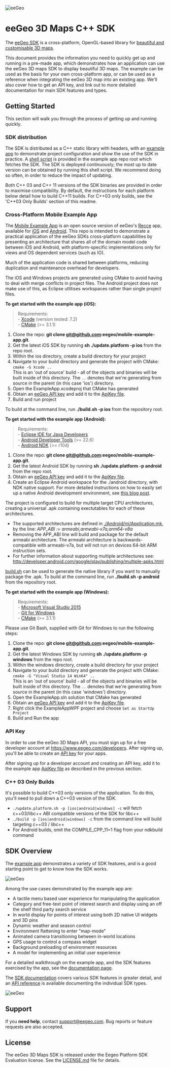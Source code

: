 ![eeGeo](http://cdn2.eegeo.com/wp-content/uploads/2015/06/wide_eegeo_logo_hero.jpg)

# eeGeo 3D Maps C++ SDK

The [eeGeo SDK](http://www.eegeo.com/developers/) is a cross-platform, OpenGL-based library for [beautiful and customisable 3D maps](http://www.eegeo.com). 

This document provides the information you need to quickly get up and running in a pre-made app, which demonstrates how an application can use the eeGeo 3D maps SDK to display beautiful 3D maps. The example can be used as the basis for your own cross-platform app, or can be used as a reference when integrating the eeGeo 3D map into an existing app. We'll also cover how to get an API key, and link out to more detailed documentation for main SDK features and types.


## Getting Started 

This section will walk you through the process of getting up and running quickly.

### SDK distribution

The SDK is distributed as a C++ static library with headers, with an [example app](https://github.com/eegeo/mobile-example-app) to demonstrate project configuration and show the use of the SDK in practice. A [shell script](https://github.com/eegeo/mobile-example-app/blob/master/update.platform.sh) is provided in the example app repo root which fetches the SDK. The SDK is deployed continuously; the most up to date version can be obtained by running this shell script. We recommend doing so often, in order to reduce the impact of updating.

Both C++ 03 and C++ 11 versions of the SDK binaries are provided in order to maximise compatibility. By default, the instructions for each platform below detail how to build C++11 builds. For C++03 only builds, see the 'C++03 Only Builds' section of this readme.

### Cross-Platform Mobile Example App

The [Mobile Example App](https://github.com/eegeo/mobile-example-app) is an open source version of eeGeo's [Recce](https://www.eegeo.com/recce) app, available for [iOS](https://itunes.apple.com/gb/app/recce/id858600575) and [Android](https://play.google.com/store/apps/details?id=com.eegeo.recce). This repo is intended to demonstrate a practical application of the eeGeo SDKs cross-platform capabilities by presenting an architecture that shares all of the domain model code between iOS and Android, with platform-specific implementations only for views and OS dependent services (such as IO).

Much of the application code is shared between platforms, reducing duplication and maintenance overhead for developers. 

The iOS and Windows projects are generated using CMake to avoid having to deal with merge conflicts in project files. The Android project does not make use of this, as Eclipse utlitises workspaces rather than single project files. 

**To get started with the example app (iOS):**
> Requirements:  
\- [Xcode](https://developer.apple.com/xcode/) (version tested: 7.2)  
\- [CMake](https://cmake.org/) (>= 3.1.1)

1. Clone the repo: **git clone git@github.com:eegeo/mobile-example-app.git**.
2. Get the latest iOS SDK by running **sh ./update.platform -p ios** from the repo root.
3. Within the ios directory, create a build directory for your project
4. Navigate to your build directory and generate the project with CMake: `cmake -G Xcode ..`  
This is an 'out of source' build - all of the objects and binaries will be built inside of this directory. The `..` denotes that we're generating from source in the parent (in this case 'ios') directory.
5. Open the ExampleApp.xcodeproj that CMake has generated
6. Obtain an [eeGeo API key](https://www.eegeo.com/developers/apikeys) and add it to the [ApiKey file](https://github.com/eegeo/mobile-example-app/blob/master/src/ApiKey.h#L10).
7. Build and run project

To build at the command line, run **./build.sh -p ios** from the repository root.

**To get started with the example app (Android):**
> Requirements:  
\- [Eclipse IDE for Java Developers](https://eclipse.org/downloads/)   
\- [Android Developer Tools](http://developer.android.com/tools/help/adt.html) (>= 22.6)  
\- [Android NDK](http://developer.android.com/tools/sdk/ndk/index.html) (>= r10d)

1. Clone the repo: **git clone git@github.com:eegeo/mobile-example-app.git**.
2. Get the latest Android SDK by running **sh ./update.platform -p android** from the repo root.
3. Obtain an [eeGeo API key](https://www.eegeo.com/developers/apikeys) and add it to the [ApiKey file](https://github.com/eegeo/mobile-example-app/blob/master/src/ApiKey.h#L10).
4. Create an Eclipse Android workspace for the ./android directory, with NDK native support. For more detailed instructions on how to easily set up a native Android development environment, see [this blog post](https://www.eegeo.com/2015/06/easily-set-up-a-native-android-development-environment/).

The project is configured to build for multiple target CPU architectures, creating a universal .apk containing exectutables for each of these architectures.

* The supported architectures are defined in [./Android/jni/Application.mk](https://github.com/eegeo/mobile-example-app/blob/master/android/jni/Application.mk#L4), by the line: *APP_ABI := armeabi,armeabi-v7a,arm64-v8a*
* Removing the APP_ABI line will build and package for the default armeabi architecture. The armeabi architecture is backwards-compatible with armeabi-v7a, but will not run on devices 64-bit ARM instruction sets.
* For further information about supporting multiple architectures see: http://developer.android.com/google/play/publishing/multiple-apks.html

[build.sh](https://github.com/eegeo/mobile-example-app/blob/master/build.sh) can be used to generate the native library if you want to manually package the .apk. To build at the command line, run **./build.sh -p android** from the repository root.

**To get started with the example app (Windows):**
> Requirements:  
\- [Microsoft Visual Studio 2015](https://www.visualstudio.com/en-us/downloads/download-visual-studio-vs.aspx)  
\- [Git for Windows](https://git-for-windows.github.io/)  
\- [CMake](https://cmake.org/) (>= 3.1.1)  

Please use Git Bash, supplied with Git for Windows to run the following steps:  
1. Clone the repo: **git clone git@github.com:eegeo/mobile-example-app.git**.  
2. Get the latest Windows SDK by running **sh ./update.platform -p windows** from the repo root.
3. Within the windows directory, create a build directory for your project  
4. Navigate to your build directory and generate the project with CMake: `cmake -G "Visual Studio 14 Win64" ..`  
This is an 'out of source' build - all of the objects and binaries will be built inside of this directory. The `..` denotes that we're generating from source in the parent (in this case 'windows') directory.  
5. Open the ExampleApp.sln solution that CMake has generated  
6. Obtain an [eeGeo API key](https://www.eegeo.com/developers/apikeys) and add it to the [ApiKey file](https://github.com/eegeo/mobile-example-app/blob/master/src/ApiKey.h#L10).  
7. Right click the ExampleAppWPF project and choose `Set as StartUp Project`  
8. Build and Run the app  

### API Key 

In order to use the eeGeo 3D Maps API, you must sign up for a free developer account at https://www.eegeo.com/developers. After signing up, you'll be able to create an [API key](https://www.eegeo.com/developers/apikeys) for your apps. 

After signing up for a developer account and creating an API key, add it to the example app [ApiKey file](https://github.com/eegeo/mobile-example-app/blob/master/src/ApiKey.h#L10) as described in the previous section.

### C++ 03 Only Builds
It's possible to build C++03 only versions of the application. To do this, you'll need to pull down a C\++03 version of the SDK.
* `./update.platform.sh -p [ios|android|windows] -c` will fetch c\++03/libc++ ABI compatible versions of the SDK for libc++
* `./build -p [ios|android|windows] -c` from the command line will build targeting c\++03 / libc++
* For Android builds, omit the COMPILE_CPP_11=1 flag from your ndkbuild command


## SDK Overview 

The [example app](https://github.com/eegeo/mobile-example-app) demonstrates a variety of SDK features, and is a good starting point to get to know how the SDK works. 

![eeGeo](http://cdn2.eegeo.com/wp-content/uploads/2015/09/intro_screen.jpg)

Among the use cases demonstrated by the example app are:

* A tactile menu based user experience for manipulating the application
* Category and free-text point of interest search and display using an off the shelf third party search service
* In world display for points of interest using both 2D native UI widgets and 3D pins
* Dynamic weather and season control
* Environment flattening to enter "map-mode"
* Animated camera transitioning between in-world locations
* GPS usage to control a compass widget
* Background preloading of environment resources
* A model for implementing an initial user experience

For a detailed walkthrough on the example app, and the SDK features exercised by the app, see the [documentation page](http://www.eegeo.com/developers/documentation/mobileexampleapp). 

The [SDK documentation](http://www.eegeo.com/developers/documentation/) covers various SDK features in greater detail, and an [API reference](http://cdn1.eegeo.com/docs/mobile-sdk/annotated.html) is available documenting the individual SDK types.

![eeGeo](http://cdn2.eegeo.com/wp-content/uploads/2015/09/mea_search_result.jpg)

## Support

If you **need help**, contact [support@eegeo.com](mailto:support@eegeo.com). Bug reports or feature requests are also accepted.

## License

The eeGeo 3D Maps SDK is released under the Eegeo Platform SDK Evaluation license. See the [LICENSE.md](https://github.com/eegeo/mobile-example-app/blob/master/LICENSE.md) file for details.

